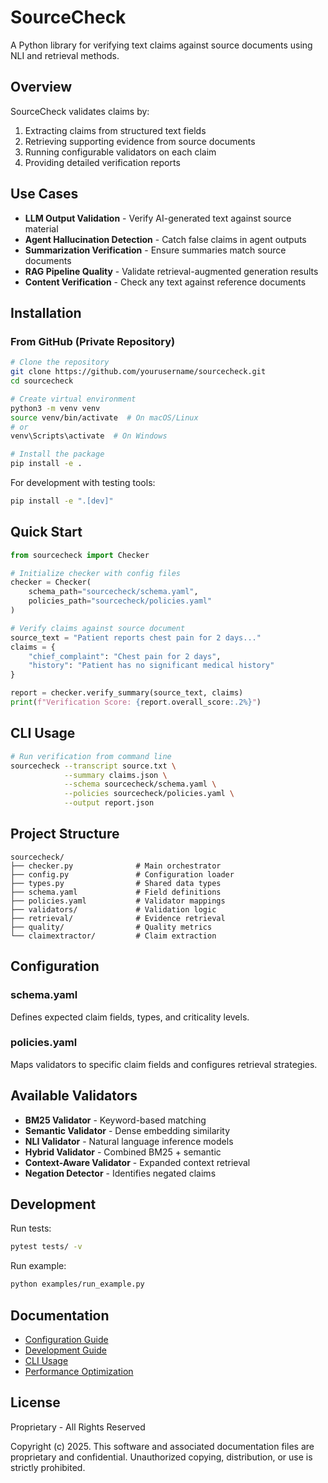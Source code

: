# SourceCheck

A Python library for verifying text claims against source documents using NLI and retrieval methods.

## Overview

SourceCheck validates claims by:
1. Extracting claims from structured text fields
2. Retrieving supporting evidence from source documents
3. Running configurable validators on each claim
4. Providing detailed verification reports

## Use Cases

- **LLM Output Validation** - Verify AI-generated text against source material
- **Agent Hallucination Detection** - Catch false claims in agent outputs
- **Summarization Verification** - Ensure summaries match source documents
- **RAG Pipeline Quality** - Validate retrieval-augmented generation results
- **Content Verification** - Check any text against reference documents

## Installation

### From GitHub (Private Repository)

```bash
# Clone the repository
git clone https://github.com/yourusername/sourcecheck.git
cd sourcecheck

# Create virtual environment
python3 -m venv venv
source venv/bin/activate  # On macOS/Linux
# or
venv\Scripts\activate  # On Windows

# Install the package
pip install -e .
```

For development with testing tools:
```bash
pip install -e ".[dev]"
```

## Quick Start

```python
from sourcecheck import Checker

# Initialize checker with config files
checker = Checker(
    schema_path="sourcecheck/schema.yaml",
    policies_path="sourcecheck/policies.yaml"
)

# Verify claims against source document
source_text = "Patient reports chest pain for 2 days..."
claims = {
    "chief_complaint": "Chest pain for 2 days",
    "history": "Patient has no significant medical history"
}

report = checker.verify_summary(source_text, claims)
print(f"Verification Score: {report.overall_score:.2%}")
```

## CLI Usage

```bash
# Run verification from command line
sourcecheck --transcript source.txt \
            --summary claims.json \
            --schema sourcecheck/schema.yaml \
            --policies sourcecheck/policies.yaml \
            --output report.json
```

## Project Structure

```
sourcecheck/
├── checker.py              # Main orchestrator
├── config.py               # Configuration loader
├── types.py                # Shared data types
├── schema.yaml             # Field definitions
├── policies.yaml           # Validator mappings
├── validators/             # Validation logic
├── retrieval/              # Evidence retrieval
├── quality/                # Quality metrics
└── claimextractor/         # Claim extraction
```

## Configuration

### schema.yaml
Defines expected claim fields, types, and criticality levels.

### policies.yaml
Maps validators to specific claim fields and configures retrieval strategies.

## Available Validators

- **BM25 Validator** - Keyword-based matching
- **Semantic Validator** - Dense embedding similarity
- **NLI Validator** - Natural language inference models
- **Hybrid Validator** - Combined BM25 + semantic
- **Context-Aware Validator** - Expanded context retrieval
- **Negation Detector** - Identifies negated claims

## Development

Run tests:
```bash
pytest tests/ -v
```

Run example:
```bash
python examples/run_example.py
```

## Documentation

- [Configuration Guide](CONFIGURATION_GUIDE.md)
- [Development Guide](DEVELOPMENT.md)
- [CLI Usage](CLI_USAGE.md)
- [Performance Optimization](PERFORMANCE_OPTIMIZATION.md)

## License

Proprietary - All Rights Reserved

Copyright (c) 2025. This software and associated documentation files are proprietary and confidential. Unauthorized copying, distribution, or use is strictly prohibited.
